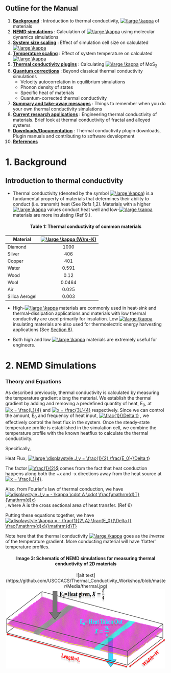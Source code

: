 ## Outline for the Manual
 
1. [**Background**](#1.-Background) : Introduction to thermal conductivity, <a href="https://www.codecogs.com/eqnedit.php?latex=\large&space;\kappa" target="_blank"><img src="https://latex.codecogs.com/svg.latex?\large&space;\kappa" title="\large \kappa" /></a> of materials
2. [**NEMD simulations**](#2.-NEMD-Simulations) : Calculation of <a href="https://www.codecogs.com/eqnedit.php?latex=\large&space;\kappa" target="_blank"><img src="https://latex.codecogs.com/svg.latex?\large&space;\kappa" title="\large \kappa" /></a> using molecular dynamics simulations
3. [**System size scaling**](#3.-System-size-scaling) : Effect of simulation cell size on calculated <a href="https://www.codecogs.com/eqnedit.php?latex=\large&space;\kappa" target="_blank"><img src="https://latex.codecogs.com/svg.latex?\large&space;\kappa" title="\large \kappa" /></a>
4. [**Temperature scaling**](#4.-Temperature-scaling) : Effect of system temperature on calculated <a href="https://www.codecogs.com/eqnedit.php?latex=\large&space;\kappa" target="_blank"><img src="https://latex.codecogs.com/svg.latex?\large&space;\kappa" title="\large \kappa" /></a>
5. [**Thermal conductivity plugins**](#5.-Thermal-conductivity-plugins) : Calculating <a href="https://www.codecogs.com/eqnedit.php?latex=\large&space;\kappa" target="_blank"><img src="https://latex.codecogs.com/svg.latex?\large&space;\kappa" title="\large \kappa" /></a> of MoS<sub>2</sub>
6. [**Quantum corrections**](#6.-Quantum-corrections) : Beyond classical thermal conductivity simulations
    * Velocity autocorrelation in equilibrium simulations
    * Phonon density of states
    * Specific heat of materials
    * Quantum-corrected thermal conductivity
7. [**Summary and take-away messages**](#7.-Summary-and-take-away-messages) : Things to remember when you do your own thermal conductivity simulations
8. [**Current research applications**](#8.-Current-research-applications) : Engineering thermal conductivity of materials. Brief look at thermal conductivity of fractal and alloyed systems
9. [**Downloads/Documentation**](#9.-Downloads-and-Documentation) : Thermal conductivity plugin downloads, Plugin manuals and contributing to software development
10. [**References**](#10.-References)

# 1. Background 


## Introduction to thermal conductivity


* Thermal conductivity (denoted by the symbol <a href="https://www.codecogs.com/eqnedit.php?latex=\large&space;\kappa" target="_blank"><img src="https://latex.codecogs.com/svg.latex?\large&space;\kappa" title="\large \kappa" /></a>) is a fundamental property of materials that determines their ability to conduct (i.e. transmit) heat (See Refs 1,2). Materials with a higher <a href="https://www.codecogs.com/eqnedit.php?latex=\large&space;\kappa" target="_blank"><img src="https://latex.codecogs.com/svg.latex?\large&space;\kappa" title="\large \kappa" /></a> values conduct heat well and low-<a href="https://www.codecogs.com/eqnedit.php?latex=\large&space;\kappa" target="_blank"><img src="https://latex.codecogs.com/svg.latex?\large&space;\kappa" title="\large \kappa" /></a> materials are more insulating (Ref 9.).

<div align=center>
<h4>Table 1: Thermal conductivity of common materials</h4>
</div>

| Material       | <a href="https://www.codecogs.com/eqnedit.php?latex=\large&space;\kappa" target="_blank"><img src="https://latex.codecogs.com/svg.latex?\large&space;\kappa" title="\large \kappa" /> (W/m-K) |
|----------------|:-------------------------------------:|
| Diamond        | 1000                                  |
| Silver         | 406                                   |
| Copper         | 401                                   |
| Water          | 0.591                                 |
| Wood           | 0.12                                  |
| Wool           | 0.0464                                |
| Air            | 0.025                                 |
| Silica Aerogel | 0.003                                 |


* High-<a href="https://www.codecogs.com/eqnedit.php?latex=\large&space;\kappa" target="_blank"><img src="https://latex.codecogs.com/svg.latex?\large&space;\kappa" title="\large \kappa" /></a> materials are commonly used in heat-sink and thermal-dissipation applications and materials with low thermal conductivity are used primarily for insulation. Low <a href="https://www.codecogs.com/eqnedit.php?latex=\large&space;\kappa" target="_blank"><img src="https://latex.codecogs.com/svg.latex?\large&space;\kappa" title="\large \kappa" /></a> insulating materials are also used for thermoelectric energy harvesting applications (See [Section 8](#8.-Current-research-applications)).

* Both high and low <a href="https://www.codecogs.com/eqnedit.php?latex=\large&space;\kappa" target="_blank"><img src="https://latex.codecogs.com/svg.latex?\large&space;\kappa" title="\large \kappa" /></a> materials are extremely useful for engineers. 
# 2. NEMD Simulations

### Theory and Equations

As described previously, thermal conductivity is calculated by measuring the temperature gradient along the material. We establish the thermal gradient by adding and removing a predefined quantity of heat, E<sub>0</sub>, at <a href="https://www.codecogs.com/eqnedit.php?latex=x&space;=&space;\frac{L}{4}" target="_blank"><img src="https://latex.codecogs.com/gif.latex?x&space;=&space;\frac{L}{4}" title="x = \frac{L}{4}" /></a> and <a href="https://www.codecogs.com/eqnedit.php?latex=x&space;=&space;\frac{3L}{4}" target="_blank"><img src="https://latex.codecogs.com/gif.latex?x&space;=&space;\frac{3L}{4}" title="x = \frac{3L}{4}" /></a> respectively. Since we can control the amount, E<sub>0</sub> and frequency of heat input, <a href="https://www.codecogs.com/eqnedit.php?latex=\frac{1}{\Delta&space;t}" target="_blank"><img src="https://latex.codecogs.com/gif.latex?\frac{1}{\Delta&space;t}" title="\frac{1}{\Delta t}" /></a> , we effectively control the heat flux in the system. Once the steady-state temperature profile is established in the simulation cell, we combine the temperature profile with the known heatflux to calculate the thermal conductivity.

Specifically,

Heat Flux, <a href="https://www.codecogs.com/eqnedit.php?latex=\large&space;\displaystyle&space;J_y&space;=&space;\frac{1}{2}&space;\frac{E_0}{\Delta&space;t}" target="_blank"><img src="https://latex.codecogs.com/svg.latex?\large&space;\displaystyle&space;J_y&space;=&space;\frac{1}{2}&space;\frac{E_0}{\Delta&space;t}" title="\large \displaystyle J_y = \frac{1}{2} \frac{E_0}{\Delta t}" /></a>

The factor <a href="https://www.codecogs.com/eqnedit.php?latex=\frac{1}{2}$" target="_blank"><img src="https://latex.codecogs.com/gif.latex?\frac{1}{2}$" title="\frac{1}{2}$" /></a> comes from the fact that heat conduction happens along both the +x and -x directions away from the heat source at <a href="https://www.codecogs.com/eqnedit.php?latex=x&space;=&space;\frac{L}{4}" target="_blank"><img src="https://latex.codecogs.com/gif.latex?x&space;=&space;\frac{L}{4}" title="x = \frac{L}{4}" /></a>.

Also, from Fourier's law of thermal conduction, we have <a href="https://www.codecogs.com/eqnedit.php?latex=\displaystyle&space;J_y&space;=&space;-&space;\kappa&space;\cdot&space;A&space;\cdot&space;\frac{\mathrm{d}T}{\mathrm{d}x}" target="_blank"><img src="https://latex.codecogs.com/gif.latex?\displaystyle&space;J_y&space;=&space;-&space;\kappa&space;\cdot&space;A&space;\cdot&space;\frac{\mathrm{d}T}{\mathrm{d}x}" title="\displaystyle J_y = - \kappa \cdot A \cdot \frac{\mathrm{d}T}{\mathrm{d}x}" /></a>, where A is the cross sectional area of heat transfer. (Ref 6)

Putting these equations together, we have <a href="https://www.codecogs.com/eqnedit.php?latex=\displaystyle&space;\kappa&space;=&space;-&space;\frac{1}{2\&space;A}&space;\frac{E_0}{\Delta&space;t}&space;\frac{\mathrm{d}x}{\mathrm{d}T}" target="_blank"><img src="https://latex.codecogs.com/gif.latex?\displaystyle&space;\kappa&space;=&space;-&space;\frac{1}{2\&space;A}&space;\frac{E_0}{\Delta&space;t}&space;\frac{\mathrm{d}x}{\mathrm{d}T}" title="\displaystyle \kappa = - \frac{1}{2\ A} \frac{E_0}{\Delta t} \frac{\mathrm{d}x}{\mathrm{d}T}" /></a>

Note here that the thermal conductivity <a href="https://www.codecogs.com/eqnedit.php?latex=\large&space;\kappa" target="_blank"><img src="https://latex.codecogs.com/svg.latex?\large&space;\kappa" title="\large \kappa" /></a>  goes as the _inverse_ of the temperature gradient. More conducting material will have 'flatter' temperature profiles.

<div align=center>
<h4>Image 3: Schematic of NEMD simulations for measuring thermal conductivity of 2D materials</h4>
![alt text](https://github.com/USCCACS/Thermal_Conductivity_Workshop/blob/master/Media/thermal.jpg)
<img src = "./Media/calculation_schematic.png" style = "width:500px;height:250px">
</div>
